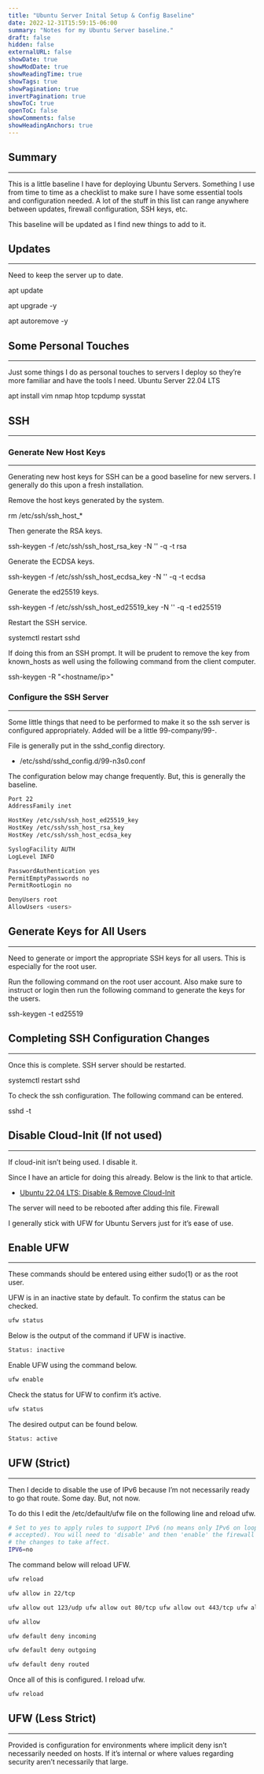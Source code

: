 ```yaml
---
title: "Ubuntu Server Inital Setup & Config Baseline"
date: 2022-12-31T15:59:15-06:00
summary: "Notes for my Ubuntu Server baseline."
draft: false
hidden: false
externalURL: false
showDate: true
showModDate: true
showReadingTime: true
showTags: true
showPagination: true
invertPagination: true
showToC: true
openToC: false
showComments: false
showHeadingAnchors: true
---
```


## Summary
---

This is a little baseline I have for deploying Ubuntu Servers. Something I use from time to time as a checklist to make sure I have some essential tools and configuration needed. A lot of the stuff in this list can range anywhere between updates, firewall configuration, SSH keys, etc.

This baseline will be updated as I find new things to add to it.

## Updates
---

Need to keep the server up to date.

apt update

apt upgrade -y

apt autoremove -y

## Some Personal Touches
---

Just some things I do as personal touches to servers I deploy so they’re more familiar and have the tools I need.
Ubuntu Server 22.04 LTS

apt install vim nmap htop tcpdump sysstat

## SSH
---

### Generate New Host Keys
---

Generating new host keys for SSH can be a good baseline for new servers. I generally do this upon a fresh installation.

Remove the host keys generated by the system.

rm /etc/ssh/ssh_host_*

Then generate the RSA keys.

ssh-keygen -f /etc/ssh/ssh_host_rsa_key -N '' -q -t rsa

Generate the ECDSA keys.

ssh-keygen -f /etc/ssh/ssh_host_ecdsa_key -N '' -q -t ecdsa

Generate the ed25519 keys.

ssh-keygen -f /etc/ssh/ssh_host_ed25519_key -N '' -q -t ed25519

Restart the SSH service.

systemctl restart sshd

If doing this from an SSH prompt. It will be prudent to remove the key from known_hosts as well using the following command from the client computer.

ssh-keygen -R "<hostname/ip>"

### Configure the SSH Server
---

Some little things that need to be performed to make it so the ssh server is configured appropriately. Added will be a little 99-company/99-.

File is generally put in the sshd_config directory.

- /etc/sshd/sshd_config.d/99-n3s0.conf

The configuration below may change frequently. But, this is generally the baseline.

```sh
Port 22
AddressFamily inet

HostKey /etc/ssh/ssh_host_ed25519_key
HostKey /etc/ssh/ssh_host_rsa_key
HostKey /etc/ssh/ssh_host_ecdsa_key

SyslogFacility AUTH
LogLevel INFO

PasswordAuthentication yes
PermitEmptyPasswords no
PermitRootLogin no

DenyUsers root
AllowUsers <users>
```

## Generate Keys for All Users
---

Need to generate or import the appropriate SSH keys for all users. This is especially for the root user.

Run the following command on the root user account. Also make sure to instruct or login then run the following command to generate the keys for the users.

ssh-keygen -t ed25519

## Completing SSH Configuration Changes
---

Once this is complete. SSH server should be restarted.

systemctl restart sshd

To check the ssh configuration. The following command can be entered.

sshd -t

## Disable Cloud-Init (If not used)
---

If cloud-init isn’t being used. I disable it.

Since I have an article for doing this already. Below is the link to that article.

- [Ubuntu 22.04 LTS: Disable & Remove Cloud-Init](#)

The server will need to be rebooted after adding this file.
Firewall

I generally stick with UFW for Ubuntu Servers just for it’s ease of use.

## Enable UFW
---

These commands should be entered using either sudo(1) or as the root user.

UFW is in an inactive state by default. To confirm the status can be checked.

```sh
ufw status
```

Below is the output of the command if UFW is inactive.

```sh
Status: inactive
```

Enable UFW using the command below.

```sh
ufw enable
```

Check the status for UFW to confirm it’s active.

```sh
ufw status
```

The desired output can be found below.

```sh
Status: active
```

## UFW (Strict)
---

Then I decide to disable the use of IPv6 because I’m not necessarily ready to go that route. Some day. But, not now.

To do this I edit the /etc/default/ufw file on the following line and reload ufw.

```sh
# Set to yes to apply rules to support IPv6 (no means only IPv6 on loopback
# accepted). You will need to 'disable' and then 'enable' the firewall for
# the changes to take affect.
IPV6=no
```

The command below will reload UFW.

```sh
ufw reload
```

```sh
ufw allow in 22/tcp
```

```sh
ufw allow out 123/udp ufw allow out 80/tcp ufw allow out 443/tcp ufw allow out 53
```

```sh
ufw allow
```

```sh
ufw default deny incoming
```
```sh
ufw default deny outgoing
```
```sh
ufw default deny routed
```

Once all of this is configured. I reload ufw.

```sh
ufw reload
```

## UFW (Less Strict)
---

Provided is configuration for environments where implicit deny isn’t necessarily needed on hosts. If it’s internal or where values regarding security aren’t necessarily that large.